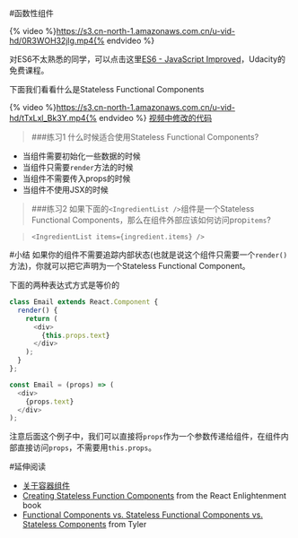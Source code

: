#函数性组件

{% video %}https://s3.cn-north-1.amazonaws.com.cn/u-vid-hd/0R3WOH32jlg.mp4{% endvideo %}

对ES6不太熟悉的同学，可以点击这里[ES6 - JavaScript Improved](https://cn.udacity.com/course/es6-javascript-improved--ud356)，Udacity的免费课程。


下面我们看看什么是Stateless Functional Components

{% video %}https://s3.cn-north-1.amazonaws.com.cn/u-vid-hd/tTxLxl_Bk3Y.mp4{% endvideo %}
[视频中修改的代码](https://github.com/udacity/reactnd-contacts-complete/commit/e763785368c5d99281182f5d11e03b5ba02541e0)

>###练习1
 什么时候适合使用Stateless Functional Components?
 - 当组件需要初始化一些数据的时候
 - 当组件只需要`render`方法的时候
 - 当组件不需要传入props的时候
 - 当组件不使用JSX的时候
 
 
>###练习2
 如果下面的`<IngredientList />`组件是一个Stateless Functional Components，那么在组件外部应该如何访问prop`items`?
 
>`<IngredientList items={ingredient.items} />`
 
 
#小结
如果你的组件不需要追踪内部状态(也就是说这个组件只需要一个`render()`方法)，你就可以把它声明为一个Stateless Functional Component。

下面的两种表达式方式是等价的

```js
class Email extends React.Component {
  render() {
    return (
      <div>
        {this.props.text}
      </div>
    );
  }
};
```

```js
const Email = (props) => (
  <div>
    {props.text}
  </div>
);
```
注意后面这个例子中，我们可以直接将`props`作为一个参数传递给组件，在组件内部直接访问`props`，不需要用`this.props`。

#延伸阅读
- [关于容器组件](http://charlee.li/react-container-components.html)
- [Creating Stateless Function Components](https://www.reactenlightenment.com/react-state/8.4.html) from the React Enlightenment book
- [Functional Components vs. Stateless Functional Components vs. Stateless Components](https://tylermcginnis.com/functional-components-vs-stateless-functional-components-vs-stateless-components/) from Tyler